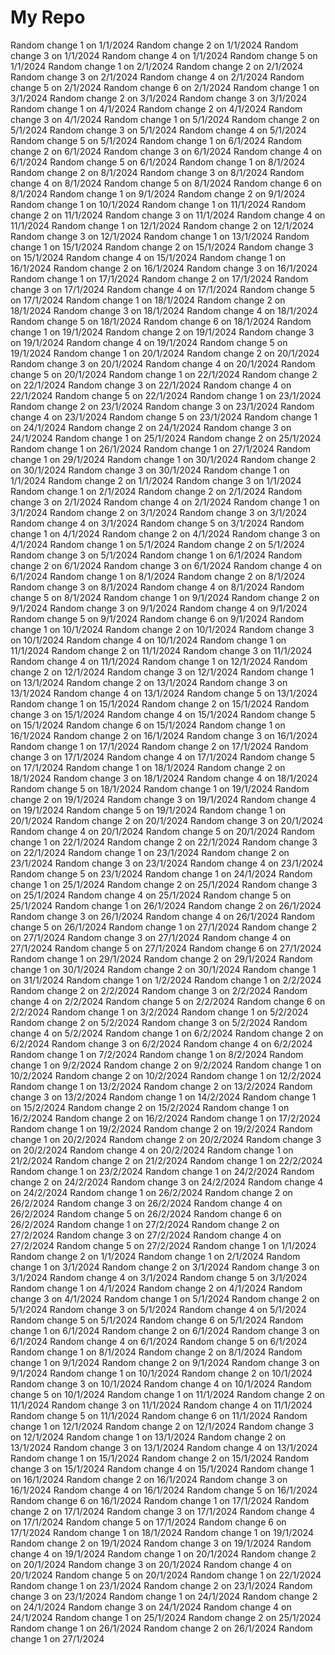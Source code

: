 # My Repo

Random change 1 on 1/1/2024
Random change 2 on 1/1/2024
Random change 3 on 1/1/2024
Random change 4 on 1/1/2024
Random change 5 on 1/1/2024
Random change 1 on 2/1/2024
Random change 2 on 2/1/2024
Random change 3 on 2/1/2024
Random change 4 on 2/1/2024
Random change 5 on 2/1/2024
Random change 6 on 2/1/2024
Random change 1 on 3/1/2024
Random change 2 on 3/1/2024
Random change 3 on 3/1/2024
Random change 1 on 4/1/2024
Random change 2 on 4/1/2024
Random change 3 on 4/1/2024
Random change 1 on 5/1/2024
Random change 2 on 5/1/2024
Random change 3 on 5/1/2024
Random change 4 on 5/1/2024
Random change 5 on 5/1/2024
Random change 1 on 6/1/2024
Random change 2 on 6/1/2024
Random change 3 on 6/1/2024
Random change 4 on 6/1/2024
Random change 5 on 6/1/2024
Random change 1 on 8/1/2024
Random change 2 on 8/1/2024
Random change 3 on 8/1/2024
Random change 4 on 8/1/2024
Random change 5 on 8/1/2024
Random change 6 on 8/1/2024
Random change 1 on 9/1/2024
Random change 2 on 9/1/2024
Random change 1 on 10/1/2024
Random change 1 on 11/1/2024
Random change 2 on 11/1/2024
Random change 3 on 11/1/2024
Random change 4 on 11/1/2024
Random change 1 on 12/1/2024
Random change 2 on 12/1/2024
Random change 3 on 12/1/2024
Random change 1 on 13/1/2024
Random change 1 on 15/1/2024
Random change 2 on 15/1/2024
Random change 3 on 15/1/2024
Random change 4 on 15/1/2024
Random change 1 on 16/1/2024
Random change 2 on 16/1/2024
Random change 3 on 16/1/2024
Random change 1 on 17/1/2024
Random change 2 on 17/1/2024
Random change 3 on 17/1/2024
Random change 4 on 17/1/2024
Random change 5 on 17/1/2024
Random change 1 on 18/1/2024
Random change 2 on 18/1/2024
Random change 3 on 18/1/2024
Random change 4 on 18/1/2024
Random change 5 on 18/1/2024
Random change 6 on 18/1/2024
Random change 1 on 19/1/2024
Random change 2 on 19/1/2024
Random change 3 on 19/1/2024
Random change 4 on 19/1/2024
Random change 5 on 19/1/2024
Random change 1 on 20/1/2024
Random change 2 on 20/1/2024
Random change 3 on 20/1/2024
Random change 4 on 20/1/2024
Random change 5 on 20/1/2024
Random change 1 on 22/1/2024
Random change 2 on 22/1/2024
Random change 3 on 22/1/2024
Random change 4 on 22/1/2024
Random change 5 on 22/1/2024
Random change 1 on 23/1/2024
Random change 2 on 23/1/2024
Random change 3 on 23/1/2024
Random change 4 on 23/1/2024
Random change 5 on 23/1/2024
Random change 1 on 24/1/2024
Random change 2 on 24/1/2024
Random change 3 on 24/1/2024
Random change 1 on 25/1/2024
Random change 2 on 25/1/2024
Random change 1 on 26/1/2024
Random change 1 on 27/1/2024
Random change 1 on 29/1/2024
Random change 1 on 30/1/2024
Random change 2 on 30/1/2024
Random change 3 on 30/1/2024
Random change 1 on 1/1/2024
Random change 2 on 1/1/2024
Random change 3 on 1/1/2024
Random change 1 on 2/1/2024
Random change 2 on 2/1/2024
Random change 3 on 2/1/2024
Random change 4 on 2/1/2024
Random change 1 on 3/1/2024
Random change 2 on 3/1/2024
Random change 3 on 3/1/2024
Random change 4 on 3/1/2024
Random change 5 on 3/1/2024
Random change 1 on 4/1/2024
Random change 2 on 4/1/2024
Random change 3 on 4/1/2024
Random change 1 on 5/1/2024
Random change 2 on 5/1/2024
Random change 3 on 5/1/2024
Random change 1 on 6/1/2024
Random change 2 on 6/1/2024
Random change 3 on 6/1/2024
Random change 4 on 6/1/2024
Random change 1 on 8/1/2024
Random change 2 on 8/1/2024
Random change 3 on 8/1/2024
Random change 4 on 8/1/2024
Random change 5 on 8/1/2024
Random change 1 on 9/1/2024
Random change 2 on 9/1/2024
Random change 3 on 9/1/2024
Random change 4 on 9/1/2024
Random change 5 on 9/1/2024
Random change 6 on 9/1/2024
Random change 1 on 10/1/2024
Random change 2 on 10/1/2024
Random change 3 on 10/1/2024
Random change 4 on 10/1/2024
Random change 1 on 11/1/2024
Random change 2 on 11/1/2024
Random change 3 on 11/1/2024
Random change 4 on 11/1/2024
Random change 1 on 12/1/2024
Random change 2 on 12/1/2024
Random change 3 on 12/1/2024
Random change 1 on 13/1/2024
Random change 2 on 13/1/2024
Random change 3 on 13/1/2024
Random change 4 on 13/1/2024
Random change 5 on 13/1/2024
Random change 1 on 15/1/2024
Random change 2 on 15/1/2024
Random change 3 on 15/1/2024
Random change 4 on 15/1/2024
Random change 5 on 15/1/2024
Random change 6 on 15/1/2024
Random change 1 on 16/1/2024
Random change 2 on 16/1/2024
Random change 3 on 16/1/2024
Random change 1 on 17/1/2024
Random change 2 on 17/1/2024
Random change 3 on 17/1/2024
Random change 4 on 17/1/2024
Random change 5 on 17/1/2024
Random change 1 on 18/1/2024
Random change 2 on 18/1/2024
Random change 3 on 18/1/2024
Random change 4 on 18/1/2024
Random change 5 on 18/1/2024
Random change 1 on 19/1/2024
Random change 2 on 19/1/2024
Random change 3 on 19/1/2024
Random change 4 on 19/1/2024
Random change 5 on 19/1/2024
Random change 1 on 20/1/2024
Random change 2 on 20/1/2024
Random change 3 on 20/1/2024
Random change 4 on 20/1/2024
Random change 5 on 20/1/2024
Random change 1 on 22/1/2024
Random change 2 on 22/1/2024
Random change 3 on 22/1/2024
Random change 1 on 23/1/2024
Random change 2 on 23/1/2024
Random change 3 on 23/1/2024
Random change 4 on 23/1/2024
Random change 5 on 23/1/2024
Random change 1 on 24/1/2024
Random change 1 on 25/1/2024
Random change 2 on 25/1/2024
Random change 3 on 25/1/2024
Random change 4 on 25/1/2024
Random change 5 on 25/1/2024
Random change 1 on 26/1/2024
Random change 2 on 26/1/2024
Random change 3 on 26/1/2024
Random change 4 on 26/1/2024
Random change 5 on 26/1/2024
Random change 1 on 27/1/2024
Random change 2 on 27/1/2024
Random change 3 on 27/1/2024
Random change 4 on 27/1/2024
Random change 5 on 27/1/2024
Random change 6 on 27/1/2024
Random change 1 on 29/1/2024
Random change 2 on 29/1/2024
Random change 1 on 30/1/2024
Random change 2 on 30/1/2024
Random change 1 on 31/1/2024
Random change 1 on 1/2/2024
Random change 1 on 2/2/2024
Random change 2 on 2/2/2024
Random change 3 on 2/2/2024
Random change 4 on 2/2/2024
Random change 5 on 2/2/2024
Random change 6 on 2/2/2024
Random change 1 on 3/2/2024
Random change 1 on 5/2/2024
Random change 2 on 5/2/2024
Random change 3 on 5/2/2024
Random change 4 on 5/2/2024
Random change 1 on 6/2/2024
Random change 2 on 6/2/2024
Random change 3 on 6/2/2024
Random change 4 on 6/2/2024
Random change 1 on 7/2/2024
Random change 1 on 8/2/2024
Random change 1 on 9/2/2024
Random change 2 on 9/2/2024
Random change 1 on 10/2/2024
Random change 2 on 10/2/2024
Random change 1 on 12/2/2024
Random change 1 on 13/2/2024
Random change 2 on 13/2/2024
Random change 3 on 13/2/2024
Random change 1 on 14/2/2024
Random change 1 on 15/2/2024
Random change 2 on 15/2/2024
Random change 1 on 16/2/2024
Random change 2 on 16/2/2024
Random change 1 on 17/2/2024
Random change 1 on 19/2/2024
Random change 2 on 19/2/2024
Random change 1 on 20/2/2024
Random change 2 on 20/2/2024
Random change 3 on 20/2/2024
Random change 4 on 20/2/2024
Random change 1 on 21/2/2024
Random change 2 on 21/2/2024
Random change 1 on 22/2/2024
Random change 1 on 23/2/2024
Random change 1 on 24/2/2024
Random change 2 on 24/2/2024
Random change 3 on 24/2/2024
Random change 4 on 24/2/2024
Random change 1 on 26/2/2024
Random change 2 on 26/2/2024
Random change 3 on 26/2/2024
Random change 4 on 26/2/2024
Random change 5 on 26/2/2024
Random change 6 on 26/2/2024
Random change 1 on 27/2/2024
Random change 2 on 27/2/2024
Random change 3 on 27/2/2024
Random change 4 on 27/2/2024
Random change 5 on 27/2/2024
Random change 1 on 1/1/2024
Random change 2 on 1/1/2024
Random change 1 on 2/1/2024
Random change 1 on 3/1/2024
Random change 2 on 3/1/2024
Random change 3 on 3/1/2024
Random change 4 on 3/1/2024
Random change 5 on 3/1/2024
Random change 1 on 4/1/2024
Random change 2 on 4/1/2024
Random change 3 on 4/1/2024
Random change 1 on 5/1/2024
Random change 2 on 5/1/2024
Random change 3 on 5/1/2024
Random change 4 on 5/1/2024
Random change 5 on 5/1/2024
Random change 6 on 5/1/2024
Random change 1 on 6/1/2024
Random change 2 on 6/1/2024
Random change 3 on 6/1/2024
Random change 4 on 6/1/2024
Random change 5 on 6/1/2024
Random change 1 on 8/1/2024
Random change 2 on 8/1/2024
Random change 1 on 9/1/2024
Random change 2 on 9/1/2024
Random change 3 on 9/1/2024
Random change 1 on 10/1/2024
Random change 2 on 10/1/2024
Random change 3 on 10/1/2024
Random change 4 on 10/1/2024
Random change 5 on 10/1/2024
Random change 1 on 11/1/2024
Random change 2 on 11/1/2024
Random change 3 on 11/1/2024
Random change 4 on 11/1/2024
Random change 5 on 11/1/2024
Random change 6 on 11/1/2024
Random change 1 on 12/1/2024
Random change 2 on 12/1/2024
Random change 3 on 12/1/2024
Random change 1 on 13/1/2024
Random change 2 on 13/1/2024
Random change 3 on 13/1/2024
Random change 4 on 13/1/2024
Random change 1 on 15/1/2024
Random change 2 on 15/1/2024
Random change 3 on 15/1/2024
Random change 4 on 15/1/2024
Random change 1 on 16/1/2024
Random change 2 on 16/1/2024
Random change 3 on 16/1/2024
Random change 4 on 16/1/2024
Random change 5 on 16/1/2024
Random change 6 on 16/1/2024
Random change 1 on 17/1/2024
Random change 2 on 17/1/2024
Random change 3 on 17/1/2024
Random change 4 on 17/1/2024
Random change 5 on 17/1/2024
Random change 6 on 17/1/2024
Random change 1 on 18/1/2024
Random change 1 on 19/1/2024
Random change 2 on 19/1/2024
Random change 3 on 19/1/2024
Random change 4 on 19/1/2024
Random change 1 on 20/1/2024
Random change 2 on 20/1/2024
Random change 3 on 20/1/2024
Random change 4 on 20/1/2024
Random change 5 on 20/1/2024
Random change 1 on 22/1/2024
Random change 1 on 23/1/2024
Random change 2 on 23/1/2024
Random change 3 on 23/1/2024
Random change 1 on 24/1/2024
Random change 2 on 24/1/2024
Random change 3 on 24/1/2024
Random change 4 on 24/1/2024
Random change 1 on 25/1/2024
Random change 2 on 25/1/2024
Random change 1 on 26/1/2024
Random change 2 on 26/1/2024
Random change 1 on 27/1/2024
